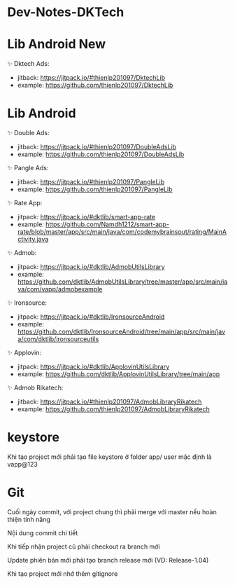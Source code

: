 # Dev-Notes-DKTech

# Lib Android New
✨ Dktech Ads: 
- jitback: https://jitpack.io/#thienlp201097/DktechLib
- example: https://github.com/thienlp201097/DktechLib

# Lib Android
✨ Double Ads: 
- jitback: https://jitpack.io/#thienlp201097/DoubleAdsLib
- example: https://github.com/thienlp201097/DoubleAdsLib

✨ Pangle Ads: 
- jitback: https://jitpack.io/#thienlp201097/PangleLib
- example: https://github.com/thienlp201097/PangleLib

✨ Rate App:
- jitpack: https://jitpack.io/#dktlib/smart-app-rate
- example: https://github.com/Namdh1212/smart-app-rate/blob/master/app/src/main/java/com/codemybrainsout/rating/MainActivity.java

✨ Admob:
- jitpack: https://jitpack.io/#dktlib/AdmobUtilsLibrary
- example: https://github.com/dktlib/AdmobUtilsLibrary/tree/master/app/src/main/java/com/vapp/admobexample

✨ Ironsource: 
- jitpack: https://jitpack.io/#dktlib/IronsourceAndroid
- example: https://github.com/dktlib/IronsourceAndroid/tree/main/app/src/main/java/com/dktlib/ironsourceutils

✨ Applovin: 
- jitpack: https://jitpack.io/#dktlib/ApplovinUtilsLibrary
- example: https://github.com/dktlib/ApplovinUtilsLibrary/tree/main/app

✨ Admob Rikatech: 
- jitback: https://jitpack.io/#thienlp201097/AdmobLibraryRikatech
- example: https://github.com/thienlp201097/AdmobLibraryRikatech
# keystore
Khi tạo project mới phải tạo file keystore ở folder app/
user mặc định là vapp@123

# Git
Cuối ngày commit, với project chung thì phải merge với master nếu hoàn thiện tính năng

Nội dung commit chi tiết

Khi tiếp nhận project cũ phải checkout ra branch mới

Update phiên bản mới phải tạo branch release mới (VD: Release-1.04)

Khi tạo project mới nhớ thêm gitignore



